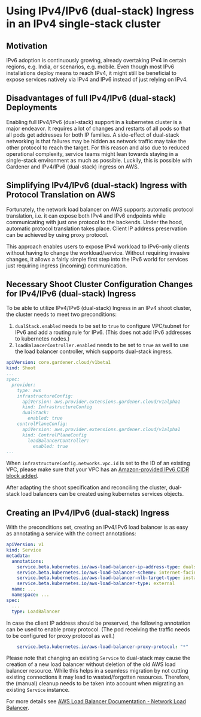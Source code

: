 # Using IPv4/IPv6 (dual-stack) Ingress in an IPv4 single-stack cluster

## Motivation

IPv6 adoption is continuously growing, already overtaking IPv4 in certain regions, e.g. India, or scenarios, e.g. mobile.
Even though most IPv6 installations deploy means to reach IPv4, it might still be beneficial to expose services
natively via IPv4 and IPv6 instead of just relying on IPv4.

## Disadvantages of full IPv4/IPv6 (dual-stack) Deployments

Enabling full IPv4/IPv6 (dual-stack) support in a kubernetes cluster is a major endeavor. It requires a lot of changes
and restarts of all pods so that all pods get addresses for both IP families. A side-effect of dual-stack networking
is that failures may be hidden as network traffic may take the other protocol to reach the target. For this reason and
also due to reduced operational complexity, service teams might lean towards staying in a single-stack environment as
much as possible. Luckily, this is possible with Gardener and IPv4/IPv6 (dual-stack) ingress on AWS.

## Simplifying IPv4/IPv6 (dual-stack) Ingress with Protocol Translation on AWS

Fortunately, the network load balancer on AWS supports automatic protocol translation, i.e. it can expose both IPv4 and
IPv6 endpoints while communicating with just one protocol to the backends. Under the hood, automatic protocol translation
takes place. Client IP address preservation can be achieved by using proxy protocol.

This approach enables users to expose IPv4 workload to IPv6-only clients without having to change the workload/service.
Without requiring invasive changes, it allows a fairly simple first step into the IPv6 world for services just requiring
ingress (incoming) communication.

## Necessary Shoot Cluster Configuration Changes for IPv4/IPv6 (dual-stack) Ingress

To be able to utilize IPv4/IPv6 (dual-stack) Ingress in an IPv4 shoot cluster, the cluster needs to meet two preconditions:
1. `dualStack.enabled` needs to be set to `true` to configure VPC/subnet for IPv6 and add a routing rule for IPv6.
   (This does not add IPv6 addresses to kubernetes nodes.)
2. `loadBalancerController.enabled` needs to be set to `true` as well to use the load balancer controller, which supports
   dual-stack ingress.

```yaml
apiVersion: core.gardener.cloud/v1beta1
kind: Shoot
...
spec:
  provider:
    type: aws
    infrastructureConfig:
      apiVersion: aws.provider.extensions.gardener.cloud/v1alpha1
      kind: InfrastructureConfig
      dualStack:
        enabled: true
    controlPlaneConfig:
      apiVersion: aws.provider.extensions.gardener.cloud/v1alpha1
      kind: ControlPlaneConfig
        loadBalancerController:
          enabled: true
...
```

When `infrastructureConfig.networks.vpc.id` is set to the ID of an existing VPC, please make sure that your VPC has an [Amazon-provided IPv6 CIDR block added](https://docs.aws.amazon.com/vpc/latest/userguide/modify-vpcs.html#vpc-associate-ipv6-cidr).

After adapting the shoot specification and reconciling the cluster, dual-stack load balancers can be created using
kubernetes services objects.

## Creating an IPv4/IPv6 (dual-stack) Ingress

With the preconditions set, creating an IPv4/IPv6 load balancer is as easy as annotating a service with the correct
annotations:

```yaml
apiVersion: v1
kind: Service
metadata:
  annotations:
    service.beta.kubernetes.io/aws-load-balancer-ip-address-type: dualstack
    service.beta.kubernetes.io/aws-load-balancer-scheme: internet-facing
    service.beta.kubernetes.io/aws-load-balancer-nlb-target-type: instance
    service.beta.kubernetes.io/aws-load-balancer-type: external
  name: ...
  namespace: ...
spec:
  ...
  type: LoadBalancer
```

In case the client IP address should be preserved, the following annotation can be used to enable proxy protocol.
(The pod receiving the traffic needs to be configured for proxy protocol as well.)

```yaml
    service.beta.kubernetes.io/aws-load-balancer-proxy-protocol: "*"
```

Please note that changing an existing `Service` to dual-stack may cause the creation of a new load balancer without
deletion of the old AWS load balancer resource. While this helps in a seamless migration by not cutting existing
connections it may lead to wasted/forgotten resources. Therefore, the (manual) cleanup needs to be taken into account
when migrating an existing `Service` instance.

For more details see [AWS Load Balancer Documentation - Network Load Balancer](https://kubernetes-sigs.github.io/aws-load-balancer-controller/v2.4/guide/service/nlb/).